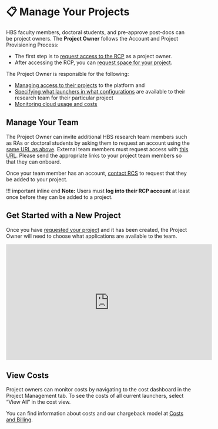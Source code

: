 # 📋 Manage Your Projects

HBS faculty members, doctoral students, and pre-approve post-docs can be project owners.
The **Project Owner** follows the Account and Project Provisioning Process:

- The first step is to [request access to the RCP](https://secure.hbs.edu/accountManagement/secure/research-computing-platform/account/new) as a project owner.
- After accessing the RCP, you can [request space for your project](https://secure.hbs.edu/accountManagement/secure/research-computing-platform/projectspace/new). 

The Project Owner is responsible for the following:

- [Managing access to their projects](#manage-your-team) to the platform and
- [Specifying what launchers in what configurations](#choose-launcher-configurations) are available to their research team for their particular project
- [Monitoring cloud usage and costs](#view-costs) 

## Manage Your Team

The Project Owner can invite additional HBS research team members such as RAs or doctoral students by asking them to request an account using the [same URL as above](https://secure.hbs.edu/accountManagement/secure/research-computing-platform/account/new). 
External team members must request access with [this URL](https://secure.hbs.edu/accountManagement/guest/research-computing-platform/account/new). Please send the appropriate links to your project team members so that they can onboard.

Once your team member has an account, [contact RCS](mailto:research@hbs.edu) to request that they be added to your project.

!!! important inline end
    **Note:** Users must **log into their RCP account** at least once before they can be added to a project.

## Get Started with a New Project

Once you have [requested your project](https://secure.hbs.edu/accountManagement/secure/research-computing-platform/projectspace/new) and it has been created, the Project Owner will need to choose what applications are available to the team.



<iframe width="560" height="315" src="https://www.youtube.com/embed/ZrOzN0P0D7M?si=Bi7UDYjCnxWjccvY" title="YouTube video player" frameborder="0" allow="accelerometer; autoplay; clipboard-write; encrypted-media; gyroscope; picture-in-picture; web-share" referrerpolicy="strict-origin-when-cross-origin" allowfullscreen></iframe>
      
## View Costs

Project owners can monitor costs by navigating to the cost dashboard in the Project Management tab. To see the costs of all current launchers, select “View All” in the cost view.

You can find information about costs and our chargeback model at [Costs and Billing](billing.md).
